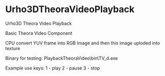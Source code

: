 # Urho3DTheoraVideoPlayback
Urho3D Theora Video Playback

Basic Theora Video Component 

CPU convert YUV frame into RGB Image and then this image uploded into texture

Binary for testing: PlaybackTheoraVideo\bin\TV_d.exe

Example use keys:
1 - play
2 - pause
3 - stop

